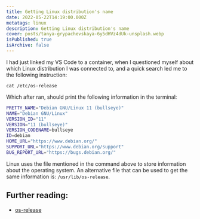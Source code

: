 ```yaml
---
title: Getting Linux distribution's name
date: 2022-05-22T14:19:00.000Z
metatags: linux
description: Getting Linux distribution's name
cover: posts/tanya-grypachevskaya-6y5dHVz4dUk-unsplash.webp
isPublished: true
isArchive: false
---
```


I had just linked my VS Code to a container, when I questioned myself about which Linux distribution I was connected to, and a quick search led me to the following instruction:

```
cat /etc/os-release
```

Which after ran, should print the following information in the terminal:

```bash
PRETTY_NAME="Debian GNU/Linux 11 (bullseye)"
NAME="Debian GNU/Linux"
VERSION_ID="11"
VERSION="11 (bullseye)"
VERSION_CODENAME=bullseye
ID=debian
HOME_URL="https://www.debian.org/"
SUPPORT_URL="https://www.debian.org/support"
BUG_REPORT_URL="https://bugs.debian.org/"
```

Linux uses the file mentioned in the command above to store information about the operating system. An alternative file that can be used to get the same information is: `/usr/lib/os-release`.

## Further reading:

- [os-release](https://www.linux.org/docs/man5/os-release.html)
